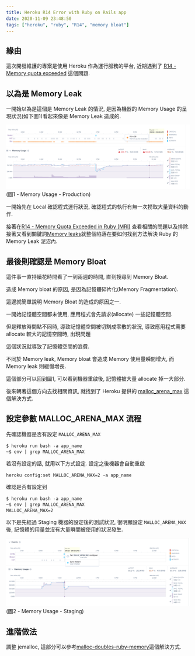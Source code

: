 ```yaml
---
title: Heroku R14 Error with Ruby on Rails app
date: 2020-11-09 23:48:50
tags: ["heroku", "ruby", "R14", "memory bloat"]
---
```


## 緣由

這次開發維護的專案是使用 Heroku 作為運行服務的平台, 近期遇到了 <a href="https://devcenter.heroku.com/articles/error-codes#r14-memory-quota-exceeded" rel="nofollow noopener noreferrer" target="_blank">R14 - Memory quota exceeded</a> 這個問題.

<!--more-->

## 以為是 Memory Leak

一開始以為是這個是 Memory Leak 的情況, 是因為機器的 Memory Usage 的呈現狀況(如下圖1)看起來像是 Memory Leak 造成的.

![production.png](https://github.com/LanceRabbit/LanceRabbit.github.io/blob/source/source/images/202011/prodcution.png?raw=true)
(圖1 - Memory Usage - Production)

一開始先在 Local 確認程式運行狀況, 確認程式的執行有無一次撈取大量資料的動作.

接著在<a href="https://devcenter.heroku.com/" rel="nofollow noopener noreferrer" target="_blank">R14 - Memory Quota Exceeded in Ruby (MRI)</a> 查看相關的問題以及排除. 接著又看到關鍵詞<a href="https://devcenter.heroku.com/articles/ruby-memory-use#memory-leaks" rel="nofollow noopener noreferrer" target="_blank">Memory leaks</a>就整個陷落在要如何找到方法解決 Ruby 的 Memory Leak 泥沼內.

## 最後則確認是 Memory Bloat

這件事一直持續花時間看了一到兩週的時間, 直到搜尋到 Memory Bloat.

造成 Memory bloat 的原因, 是因為記憶體碎片化(Memory Fragmentation).

這邊就簡單說明 Memory Bloat 的造成的原因之一.

一開始記憶體空間都未使用, 應用程式會先請求(allocate) 一些記憶體空間.

但是釋放時間點不同時, 導致記憶體空間被切割成零散的狀況, 導致應用程式需要 allocate 較大的記憶空間時, 出現問題

這個狀況就導致了記憶體空間的浪費.

不同於 Memory leak, Memory bloat 會造成 Memory 使用量瞬間增大, 而 Memory leak 則緩慢增長.

這個部分可以回到圖1, 可以看到機器重啟後, 記憶體被大量 allocate 掉一大部分.

後來朝著這個方向去找相關資訊, 就找到了 Heroku 提供的 <a href="https://devcenter.heroku.com/articles/tuning-glibc-memory-behavior#when-to-tune-malloc_arena_max" rel="nofollow noopener noreferrer" target="_blank">malloc_arena_max</a>
這個解決方式.

## 設定參數 MALLOC_ARENA_MAX 流程

先確認機器是否有設定 `MALLOC_ARENA_MAX`

```shell
$ heroku run bash -a app_name
~$ env | grep MALLOC_ARENA_MAX
```

若沒有設定的話, 就用以下方式設定. 設定之後機器會自動重啟

```shell
heroku config:set MALLOC_ARENA_MAX=2 -a app_name
```

確認是否有設定到

```shell
$ heroku run bash -a app_name
~$ env | grep MALLOC_ARENA_MAX
MALLOC_ARENA_MAX=2
```

以下是先經過 Staging 機器的設定後的測試狀況, 很明顯設定 `MALLOC_ARENA_MAX` 後, 記憶體的用量並沒有大量瞬間被使用的狀況發生.

![staging.png](https://github.com/LanceRabbit/LanceRabbit.github.io/blob/source/source/images/202011/staging-L.png?raw=true)
(圖2 - Memory Usage - Staging)

## 進階做法

調整 jemalloc, 這部分可以參考<a href="https://www.speedshop.co/2017/12/04/malloc-doubles-ruby-memory.html" rel="nofollow noopener noreferrer" target="_blank">malloc-doubles-ruby-memory</a>這個解決方式.
